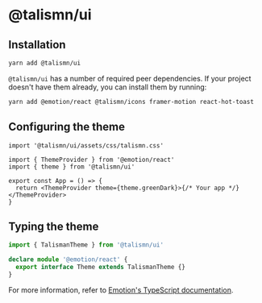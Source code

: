 # @talismn/ui

## Installation

```sh
yarn add @talismn/ui
```

`@talismn/ui` has a number of required peer dependencies. If your project doesn't have them already, you can install them by running:

```sh
yarn add @emotion/react @talismn/icons framer-motion react-hot-toast
```

## Configuring the theme

```tsx
import '@talismn/ui/assets/css/talismn.css'

import { ThemeProvider } from '@emotion/react'
import { theme } from '@talismn/ui'

export const App = () => {
  return <ThemeProvider theme={theme.greenDark}>{/* Your app */}</ThemeProvider>
}
```

## Typing the theme

```ts
import { TalismanTheme } from '@talismn/ui'

declare module '@emotion/react' {
  export interface Theme extends TalismanTheme {}
}
```

For more information, refer to [Emotion's TypeScript documentation](https://emotion.sh/docs/typescript).
